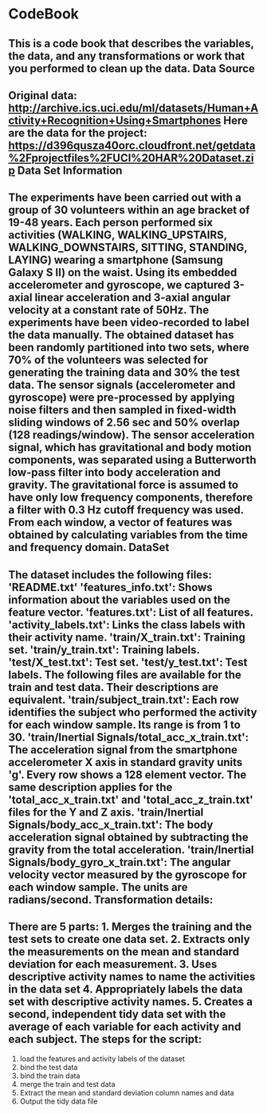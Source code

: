    CodeBook
===================================
   This is a code book that describes the variables, the data, and any transformations or work that you performed to clean up the data.
   Data Source
-----------------------------------
   Original data: http://archive.ics.uci.edu/ml/datasets/Human+Activity+Recognition+Using+Smartphones
   Here are the data for the project: https://d396qusza40orc.cloudfront.net/getdata%2Fprojectfiles%2FUCI%20HAR%20Dataset.zip
   Data Set Information
-----------------------------------
   The experiments have been carried out with a group of 30 volunteers within an age bracket of 19-48 years. Each person performed six activities (WALKING, WALKING_UPSTAIRS, WALKING_DOWNSTAIRS, SITTING, STANDING, LAYING) wearing a smartphone (Samsung Galaxy S II) on the waist. Using its embedded accelerometer and gyroscope, we captured 3-axial linear acceleration and 3-axial angular velocity at a constant rate of 50Hz. The experiments have been video-recorded to label the data manually. The obtained dataset has been randomly partitioned into two sets, where 70% of the volunteers was selected for generating the training data and 30% the test data.
   The sensor signals (accelerometer and gyroscope) were pre-processed by applying noise filters and then sampled in fixed-width sliding windows of 2.56 sec and 50% overlap (128 readings/window). The sensor acceleration signal, which has gravitational and body motion components, was separated using a Butterworth low-pass filter into body acceleration and gravity. The gravitational force is assumed to have only low frequency components, therefore a filter with 0.3 Hz cutoff frequency was used. From each window, a vector of features was obtained by calculating variables from the time and frequency domain.
   DataSet
-----------------------------------
   The dataset includes the following files:
     'README.txt'
     'features_info.txt': Shows information about the variables used on the feature vector.
     'features.txt': List of all features.
     'activity_labels.txt': Links the class labels with their activity name.
     'train/X_train.txt': Training set.
     'train/y_train.txt': Training labels.
     'test/X_test.txt': Test set.
     'test/y_test.txt': Test labels.
   The following files are available for the train and test data. Their descriptions are equivalent.
     'train/subject_train.txt': Each row identifies the subject who performed the activity for each window sample. Its range is from 1 to 30.
     'train/Inertial Signals/total_acc_x_train.txt': The acceleration signal from the smartphone accelerometer X axis in standard gravity units 'g'. Every row shows a 128 element vector. The same description applies for the 'total_acc_x_train.txt' and 'total_acc_z_train.txt' files for the Y and Z axis.
     'train/Inertial Signals/body_acc_x_train.txt': The body acceleration signal obtained by subtracting the gravity from the total acceleration.
     'train/Inertial Signals/body_gyro_x_train.txt': The angular velocity vector measured by the gyroscope for each window sample. The units are radians/second.
   Transformation details:
-----------------------------------
   There are 5 parts:
     1. Merges the training and the test sets to create one data set.
     2. Extracts only the measurements on the mean and standard deviation for each measurement.
     3. Uses descriptive activity names to name the activities in the data set
     4. Appropriately labels the data set with descriptive activity names.
     5. Creates a second, independent tidy data set with the average of each variable for each activity and each subject.
   The steps for the script:
-----------------------------------
   1. load the features and activity labels of the dataset
   2. bind the test data
   3. bind the train data
   4. merge the train and test data
   5. Extract the mean and standard deviation column names and data
   6. Output the tidy data file
